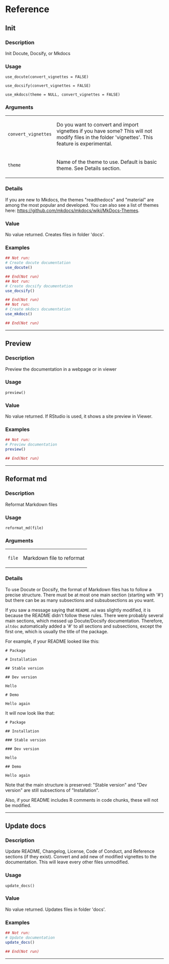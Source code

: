 # Reference 

## Init

### Description

Init Docute, Docsify, or Mkdocs

### Usage

    use_docute(convert_vignettes = FALSE)

    use_docsify(convert_vignettes = FALSE)

    use_mkdocs(theme = NULL, convert_vignettes = FALSE)

### Arguments

<table data-summary="R argblock">
<tbody>
<tr class="odd" data-valign="top">
<td><code>convert_vignettes</code></td>
<td><p>Do you want to convert and import vignettes if you have some? This will not modify files in the folder 'vignettes'. This feature is experimental.</p></td>
</tr>
<tr class="even" data-valign="top">
<td><code>theme</code></td>
<td><p>Name of the theme to use. Default is basic theme. See Details section.</p></td>
</tr>
</tbody>
</table>

### Details

If you are new to Mkdocs, the themes "readthedocs" and "material" are
among the most popular and developed. You can also see a list of themes
here: https://github.com/mkdocs/mkdocs/wiki/MkDocs-Themes.

### Value

No value returned. Creates files in folder 'docs'.

### Examples

```r
## Not run: 
# Create docute documentation
use_docute()

## End(Not run)
## Not run: 
# Create docsify documentation
use_docsify()

## End(Not run)
## Not run: 
# Create mkdocs documentation
use_mkdocs()

## End(Not run)
```


---
## Preview

### Description

Preview the documentation in a webpage or in viewer

### Usage

    preview()

### Value

No value returned. If RStudio is used, it shows a site preview in
Viewer.

### Examples


```r
## Not run: 
# Preview documentation
preview()

## End(Not run)
```


---
## Reformat md

### Description

Reformat Markdown files

### Usage

    reformat_md(file)

### Arguments

<table data-summary="R argblock">
<tbody>
<tr class="odd" data-valign="top">
<td><code>file</code></td>
<td><p>Markdown file to reformat</p></td>
</tr>
</tbody>
</table>

### Details

To use Docute or Docsify, the format of Markdown files has to follow a
precise structure. There must be at most one main section (starting with
'#') but there can be as many subsections and subsubsections as you
want.

If you saw a message saying that `README.md` was slightly modified, it
is because the README didn't follow these rules. There were probably
several main sections, which messed up Docute/Docsify documentation.
Therefore, `altdoc` automatically added a '#' to all sections and
subsections, except the first one, which is usually the title of the
package.

For example, if your README looked like this:

    # Package

    # Installation

    ## Stable version

    ## Dev version

    Hello

    # Demo

    Hello again

It will now look like that:

    # Package

    ## Installation

    ### Stable version

    ### Dev version

    Hello

    ## Demo

    Hello again

Note that the main structure is preserved: "Stable version" and "Dev
version" are still subsections of "Installation".

Also, if your README includes R comments in code chunks, these will not
be modified.


---
## Update docs

### Description

Update README, Changelog, License, Code of Conduct, and Reference
sections (if they exist). Convert and add new of modified vignettes to
the documentation. This will leave every other files unmodified.

### Usage

    update_docs()

### Value

No value returned. Updates files in folder 'docs'.

### Examples

```r
## Not run: 
# Update documentation
update_docs()

## End(Not run)
```


---
